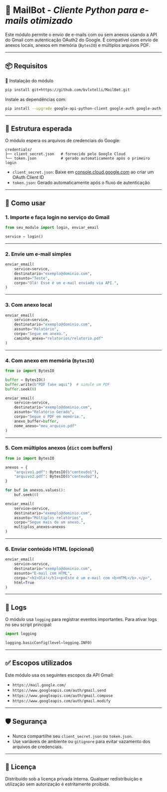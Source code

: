 # 📧 **MailBot** - *Cliente Python para e-mails otimizado*

Este módulo permite o envio de e-mails com ou sem anexos usando a API do Gmail com autenticação OAuth2 do Google. É compatível com envio de anexos locais, anexos em memória (`BytesIO`) e múltiplos arquivos PDF.

---

## 📦 Requisitos

🚀 Instalação do módulo

```bash
pip install git+https://github.com/bvlxtelli/MailBot.git
```

Instale as dependências com:

```bash
pip install --upgrade google-api-python-client google-auth google-auth-oauthlib
```

---

## 📁 Estrutura esperada

O módulo espera os arquivos de credenciais do Google:

```
credentials/
├── client_secret.json   # fornecido pelo Google Cloud
└── token.json           # gerado automaticamente após o primeiro login
```

- `client_secret.json`: Baixe em [console.cloud.google.com](https://console.cloud.google.com/) ao criar um OAuth Client ID
- `token.json`: Gerado automaticamente após o fluxo de autenticação

---

## 🚀 Como usar

### 1. **Importe e faça login no serviço do Gmail**

```python
from seu_modulo import login, enviar_email

service = login()
```

---

### 2. **Envie um e-mail simples**

```python
enviar_email(
    service=service,
    destinatario="exemplo@dominio.com",
    assunto="Teste",
    corpo="Olá! Esse é um e-mail enviado via API.",
)
```

---

### 3. **Com anexo local**

```python
enviar_email(
    service=service,
    destinatario="exemplo@dominio.com",
    assunto="Relatório",
    corpo="Segue em anexo.",
    caminho_anexo="relatorios/relatorio.pdf"
)
```

---

### 4. **Com anexo em memória (`BytesIO`)**

```python
from io import BytesIO

buffer = BytesIO()
buffer.write(b"PDF fake aqui")  # simule um PDF
buffer.seek(0)

enviar_email(
    service=service,
    destinatario="exemplo@dominio.com",
    assunto="Relatório Gerado",
    corpo="Segue o PDF em memória.",
    anexo_buffer=buffer,
    nome_anexo="meu_arquivo.pdf"
)
```

---

### 5. **Com múltiplos anexos (`dict` com buffers)**

```python
from io import BytesIO

anexos = {
    "arquivo1.pdf": BytesIO(b"conteudo1"),
    "arquivo2.pdf": BytesIO(b"conteudo2"),
}

for buf in anexos.values():
    buf.seek(0)

enviar_email(
    service=service,
    destinatario="exemplo@dominio.com",
    assunto="Múltiplos relatórios",
    corpo="Segue mais de um anexo.",
    multiplos_anexos=anexos
)
```

---

### 6. **Enviar conteúdo HTML (opcional)**

```python
enviar_email(
    service=service,
    destinatario="exemplo@dominio.com",
    assunto="E-mail com HTML",
    corpo="<h1>Olá!</h1><p>Este é um e-mail com <b>HTML</b>.</p>",
    html=True
)
```

---

## 📝 Logs

O módulo usa `logging` para registrar eventos importantes. Para ativar logs no seu script principal:

```python
import logging

logging.basicConfig(level=logging.INFO)
```

---

## ✅ Escopos utilizados

Este módulo usa os seguintes escopos da API Gmail:

- `https://mail.google.com/`
- `https://www.googleapis.com/auth/gmail.send`
- `https://www.googleapis.com/auth/gmail.compose`
- `https://www.googleapis.com/auth/gmail.modify`

---

## 🛡️ Segurança

- Nunca compartilhe seu `client_secret.json` ou `token.json`.
- Use variáveis de ambiente ou `gitignore` para evitar vazamento dos arquivos de credenciais.

---

## 📄 Licença

Distribuído sob a licença privada interna. Qualquer redistribuição e utilização sem autorização é estritamente proibida.